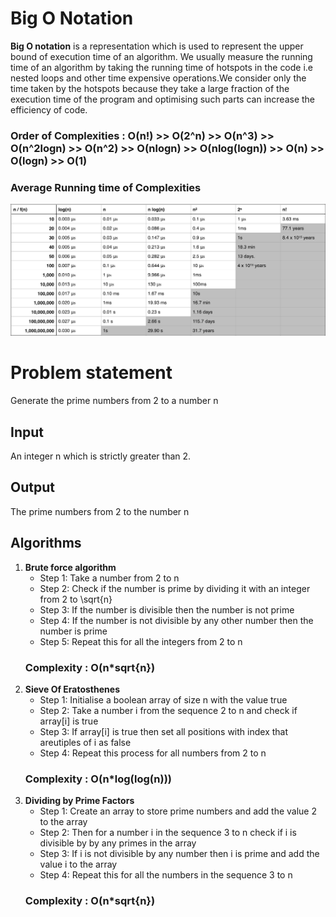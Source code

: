 # Big O Notation
**Big O notation** is a representation which is used to represent the upper bound of execution time of an algorithm.
We usually measure the running time of an algorithm by taking the running time of hotspots in the code i.e nested loops and other time expensive operations.We consider only the time taken by the hotspots because they take a large fraction of the execution time of the program and optimising such parts can increase the efficiency of code.

### Order of Complexities : O(n!) >> O(2^n) >> O(n^3) >> O(n^2logn) >> O(n^2) >> O(nlogn) >> O(nlog(logn)) >> O(n) >> O(logn) >> O(1)

### Average Running time of Complexities
<img src="../../img/bigo.jpg" />

# Problem statement
Generate the prime numbers from 2 to a number n

## Input
An integer n which is strictly greater than 2.

## Output
The prime numbers from 2 to the number n 

## Algorithms
1. **Brute force algorithm** 
    - Step 1: Take a number from 2 to n
    - Step 2: Check if the number is prime by dividing it with an integer from 2 to \sqrt{n}
    - Step 3: If the number is divisible then the number is not prime 
    - Step 4: If the number is not divisible by any other number then the number is prime
    - Step 5: Repeat this for all the integers from 2 to n
    ### Complexity : O(n*sqrt{n})
2. **Sieve Of Eratosthenes**
   - Step 1: Initialise a boolean array of size n with the value true
   - Step 2: Take a number i from the sequence 2 to n and check if array[i] is true
   - Step 3: If array[i] is true then set all positions with index that areutiples of i as false
   - Step 4: Repeat this process for all numbers from 2 to n
    ### Complexity : O(n*log(log(n)))
3. **Dividing by Prime Factors**
    - Step 1: Create an array to store prime numbers and add the value 2 to the array
    - Step 2: Then for a number i in the sequence 3 to n check if i is divisible by by any primes in the array
    - Step 3: If i is not divisible by any number then i is prime and add the value i to the array
    - Step 4: Repeat this for all the numbers in the sequence 3 to n  
    ### Complexity : O(n*sqrt{n})

